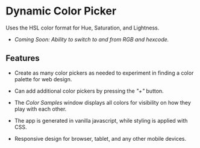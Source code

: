 # Dynamic Color Picker

Uses the HSL color format for Hue, Saturation, and Lightness.
* *Coming Soon: Ability to switch to and from RGB and hexcode.*

## Features
* Create as many color pickers as needed to experiment in finding a color palette for web design.

* Can add additional color pickers by pressing the *"+"* button.

* The *Color Samples* window displays all colors for visibility on how they play with each other.

* The app is generated in vanilla javascript, while styling is applied with CSS.

* Responsive design for browser, tablet, and any other mobile devices.
